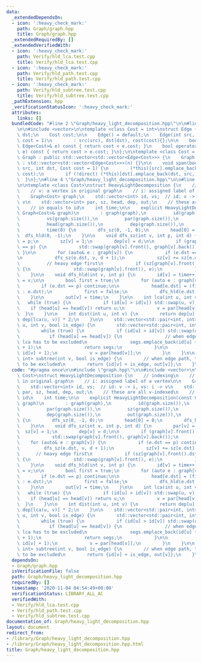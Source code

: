 ```yaml
---
data:
  _extendedDependsOn:
  - icon: ':heavy_check_mark:'
    path: Graph/graph.hpp
    title: Graph/graph.hpp
  _extendedRequiredBy: []
  _extendedVerifiedWith:
  - icon: ':heavy_check_mark:'
    path: Verify/hld_lca.test.cpp
    title: Verify/hld_lca.test.cpp
  - icon: ':heavy_check_mark:'
    path: Verify/hld_path.test.cpp
    title: Verify/hld_path.test.cpp
  - icon: ':heavy_check_mark:'
    path: Verify/hld_subtree.test.cpp
    title: Verify/hld_subtree.test.cpp
  _pathExtension: hpp
  _verificationStatusIcon: ':heavy_check_mark:'
  attributes:
    links: []
  bundledCode: "#line 2 \"Graph/heavy_light_decomposition.hpp\"\n\n#line 2 \"Graph/graph.hpp\"\
    \n\n#include <vector>\n\ntemplate <class Cost = int>\nstruct Edge {\n    int src,\
    \ dst;\n    Cost cost;\n\n    Edge() = default;\n    Edge(int src, int dst, Cost\
    \ cost = 1)\n        : src(src), dst(dst), cost(cost){};\n\n    bool operator<(const\
    \ Edge<Cost>& e) const { return cost < e.cost; }\n    bool operator>(const Edge<Cost>&\
    \ e) const { return cost > e.cost; }\n};\n\ntemplate <class Cost = int>\nstruct\
    \ Graph : public std::vector<std::vector<Edge<Cost>>> {\n    Graph(int n = 0)\
    \ : std::vector<std::vector<Edge<Cost>>>(n) {}\n\n    void span(bool direct, int\
    \ src, int dst, Cost cost = 1) {\n        (*this)[src].emplace_back(src, dst,\
    \ cost);\n        if (!direct) (*this)[dst].emplace_back(dst, src, cost);\n  \
    \  }\n};\n#line 4 \"Graph/heavy_light_decomposition.hpp\"\n\n#line 6 \"Graph/heavy_light_decomposition.hpp\"\
    \n\ntemplate <class Cost>\nstruct HeavyLightDecomposition {\n    // indexing\n\
    \    // v: a vertex in original graph\n    // i: assigned label of a vertex\n\n\
    \    Graph<Cost> graph;\n    std::vector<int> id, vs;  // id: v -> i, vs: i ->\
    \ v\n    std::vector<int> par, sz, head, dep, out;\n    // these are all v-indexed\n\
    \    // in equals to id\n    int time;\n\n    explicit HeavyLightDecomposition(const\
    \ Graph<Cost>& graph)\n        : graph(graph),\n          id(graph.size()),\n\
    \          vs(graph.size()),\n          par(graph.size()),\n          sz(graph.size()),\n\
    \          head(graph.size()),\n          dep(graph.size()),\n          out(graph.size()),\n\
    \          time(0) {\n        dfs_sz(0, -1, 0);\n        head[0] = 0;\n      \
    \  dfs_hld(0, -1);\n    }\n\n    void dfs_sz(int v, int p, int d) {\n        par[v]\
    \ = p;\n        sz[v] = 1;\n        dep[v] = d;\n\n        if (graph[v].front().dst\
    \ == p) {\n            std::swap(graph[v].front(), graph[v].back());\n       \
    \ }\n\n        for (auto& e : graph[v]) {\n            if (e.dst == p) continue;\n\
    \n            dfs_sz(e.dst, v, d + 1);\n            sz[v] += sz[e.dst];\n\n  \
    \          // heavy edge first\n            if (sz[graph[v].front().dst] < sz[e.dst])\
    \ {\n                std::swap(graph[v].front(), e);\n            }\n        }\n\
    \    }\n\n    void dfs_hld(int v, int p) {\n        id[v] = time++;\n        vs[id[v]]\
    \ = v;\n\n        bool first = true;\n        for (auto e : graph[v]) {\n    \
    \        if (e.dst == p) continue;\n\n            head[e.dst] = (first ? head[v]\
    \ : e.dst);\n            first = false;\n            dfs_hld(e.dst, v);\n    \
    \    }\n\n        out[v] = time;\n    }\n\n    int lca(int u, int v) {\n     \
    \   while (true) {\n            if (id[u] > id[v]) std::swap(u, v);\n        \
    \    if (head[u] == head[v]) return u;\n            v = par[head[v]];\n      \
    \  }\n    }\n\n    int dist(int u, int v) {\n        return dep[u] + dep[v] -\
    \ dep[lca(u, v)] * 2;\n    }\n\n    std::vector<std::pair<int, int>> path(int\
    \ u, int v, bool is_edge) {\n        std::vector<std::pair<int, int>> segs;\n\n\
    \        while (true) {\n            if (id[u] > id[v]) std::swap(u, v);\n\n \
    \           if (head[u] == head[v]) {\n                // when edge path, the\
    \ lca has to be excluded\n                segs.emplace_back(id[u] + is_edge, id[v]\
    \ + 1);\n                return segs;\n            }\n\n            segs.emplace_back(id[head[v]],\
    \ id[v] + 1);\n            v = par[head[v]];\n        }\n    }\n\n    std::pair<int,\
    \ int> subtree(int v, bool is_edge) {\n        // when edge path, the root has\
    \ to be excluded\n        return {id[v] + is_edge, out[v]};\n    }\n};\n"
  code: "#pragma once\n\n#include \"graph.hpp\"\n\n#include <vector>\n\ntemplate <class\
    \ Cost>\nstruct HeavyLightDecomposition {\n    // indexing\n    // v: a vertex\
    \ in original graph\n    // i: assigned label of a vertex\n\n    Graph<Cost> graph;\n\
    \    std::vector<int> id, vs;  // id: v -> i, vs: i -> v\n    std::vector<int>\
    \ par, sz, head, dep, out;\n    // these are all v-indexed\n    // in equals to\
    \ id\n    int time;\n\n    explicit HeavyLightDecomposition(const Graph<Cost>&\
    \ graph)\n        : graph(graph),\n          id(graph.size()),\n          vs(graph.size()),\n\
    \          par(graph.size()),\n          sz(graph.size()),\n          head(graph.size()),\n\
    \          dep(graph.size()),\n          out(graph.size()),\n          time(0)\
    \ {\n        dfs_sz(0, -1, 0);\n        head[0] = 0;\n        dfs_hld(0, -1);\n\
    \    }\n\n    void dfs_sz(int v, int p, int d) {\n        par[v] = p;\n      \
    \  sz[v] = 1;\n        dep[v] = d;\n\n        if (graph[v].front().dst == p) {\n\
    \            std::swap(graph[v].front(), graph[v].back());\n        }\n\n    \
    \    for (auto& e : graph[v]) {\n            if (e.dst == p) continue;\n\n   \
    \         dfs_sz(e.dst, v, d + 1);\n            sz[v] += sz[e.dst];\n\n      \
    \      // heavy edge first\n            if (sz[graph[v].front().dst] < sz[e.dst])\
    \ {\n                std::swap(graph[v].front(), e);\n            }\n        }\n\
    \    }\n\n    void dfs_hld(int v, int p) {\n        id[v] = time++;\n        vs[id[v]]\
    \ = v;\n\n        bool first = true;\n        for (auto e : graph[v]) {\n    \
    \        if (e.dst == p) continue;\n\n            head[e.dst] = (first ? head[v]\
    \ : e.dst);\n            first = false;\n            dfs_hld(e.dst, v);\n    \
    \    }\n\n        out[v] = time;\n    }\n\n    int lca(int u, int v) {\n     \
    \   while (true) {\n            if (id[u] > id[v]) std::swap(u, v);\n        \
    \    if (head[u] == head[v]) return u;\n            v = par[head[v]];\n      \
    \  }\n    }\n\n    int dist(int u, int v) {\n        return dep[u] + dep[v] -\
    \ dep[lca(u, v)] * 2;\n    }\n\n    std::vector<std::pair<int, int>> path(int\
    \ u, int v, bool is_edge) {\n        std::vector<std::pair<int, int>> segs;\n\n\
    \        while (true) {\n            if (id[u] > id[v]) std::swap(u, v);\n\n \
    \           if (head[u] == head[v]) {\n                // when edge path, the\
    \ lca has to be excluded\n                segs.emplace_back(id[u] + is_edge, id[v]\
    \ + 1);\n                return segs;\n            }\n\n            segs.emplace_back(id[head[v]],\
    \ id[v] + 1);\n            v = par[head[v]];\n        }\n    }\n\n    std::pair<int,\
    \ int> subtree(int v, bool is_edge) {\n        // when edge path, the root has\
    \ to be excluded\n        return {id[v] + is_edge, out[v]};\n    }\n};\n"
  dependsOn:
  - Graph/graph.hpp
  isVerificationFile: false
  path: Graph/heavy_light_decomposition.hpp
  requiredBy: []
  timestamp: '2020-11-04 04:54:49+09:00'
  verificationStatus: LIBRARY_ALL_AC
  verifiedWith:
  - Verify/hld_lca.test.cpp
  - Verify/hld_path.test.cpp
  - Verify/hld_subtree.test.cpp
documentation_of: Graph/heavy_light_decomposition.hpp
layout: document
redirect_from:
- /library/Graph/heavy_light_decomposition.hpp
- /library/Graph/heavy_light_decomposition.hpp.html
title: Graph/heavy_light_decomposition.hpp
---
```

